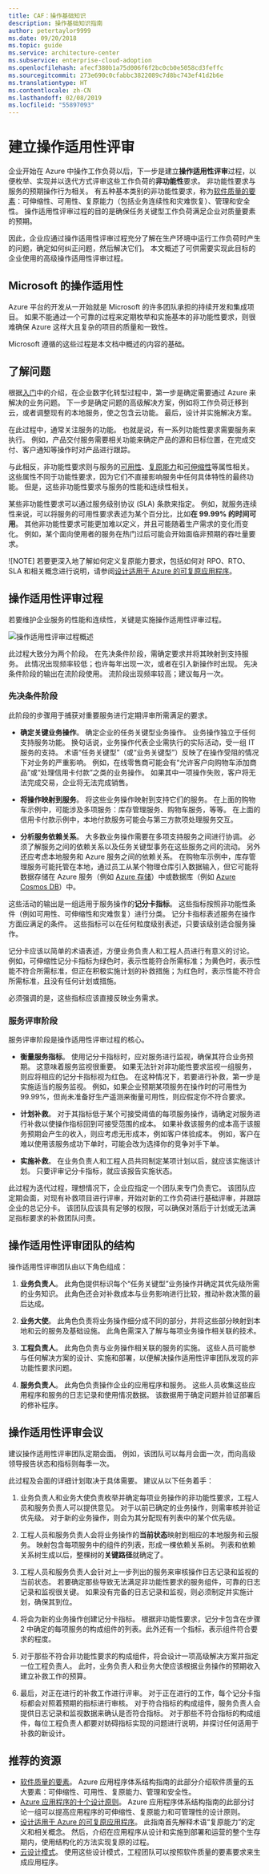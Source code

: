 ```yaml
---
title: CAF：操作基础知识
description: 操作基础知识指南
author: petertaylor9999
ms.date: 09/20/2018
ms.topic: guide
ms.service: architecture-center
ms.subservice: enterprise-cloud-adoption
ms.openlocfilehash: afecf380b1a75d006f6f2bc0cb0e5058cd3feffc
ms.sourcegitcommit: 273e690c0cfabbc3822089c7d8bc743ef41d2b6e
ms.translationtype: HT
ms.contentlocale: zh-CN
ms.lasthandoff: 02/08/2019
ms.locfileid: "55897093"
---
```

# <a name="establishing-an-operational-fitness-review"></a>建立操作适用性评审

企业开始在 Azure 中操作工作负荷以后，下一步是建立**操作适用性评审**过程，以便枚举、实现并以迭代方式评审这些工作负荷的**非功能性**要求。 非功能性要求与服务的预期操作行为相关。 有五种基本类别的非功能性要求，称为[软件质量的要素](../../guide/pillars.md)：可伸缩性、可用性、复原能力（包括业务连续性和灾难恢复）、管理和安全性。 操作适用性评审过程的目的是确保任务关键型工作负荷满足企业对质量要素的预期。

因此，企业应通过操作适用性评审过程充分了解在生产环境中运行工作负荷时产生的问题，确定如何纠正问题，然后解决它们。 本文概述了可供需要实现此目标的企业使用的高级操作适用性评审过程。

## <a name="operational-fitness-at-microsoft"></a>Microsoft 的操作适用性

Azure 平台的开发从一开始就是 Microsoft 的许多团队承担的持续开发和集成项目。 如果不能通过一个可靠的过程来定期枚举和实施基本的非功能性要求，则很难确保 Azure 这样大且复杂的项目的质量和一致性。

Microsoft 遵循的这些过程是本文档中概述的内容的基础。

## <a name="understanding-the-problem"></a>了解问题

根据[入门](../../cloud-adoption/getting-started/overview.md)中的介绍，在企业数字化转型过程中，第一步是确定需要通过 Azure 来解决的业务问题。 下一步是确定问题的高级解决方案，例如将工作负荷迁移到云，或者调整现有的本地服务，使之包含云功能。 最后，设计并实施解决方案。

在此过程中，通常关注服务的功能。 也就是说，有一系列功能性要求需要服务来执行。 例如，产品交付服务需要相关功能来确定产品的源和目标位置，在完成交付、客户通知等操作时对产品进行跟踪。

与此相反，非功能性要求则与服务的[可用性](../../checklist/availability.md)、[复原能力](../../resiliency/index.md)和[可伸缩性](../../checklist/scalability.md)等属性相关。 这些属性不同于功能性要求，因为它们不直接影响服务中任何具体特性的最终功能。 但是，这些非功能性要求与服务的性能和连续性相关。

某些非功能性要求可以通过服务级别协议 (SLA) 条款来指定。 例如，就服务连续性来说，可以将服务的可用性要求表述为某个百分比，比如**在 99.99% 的时间可用**。 其他非功能性要求可能更加难以定义，并且可能随着生产需求的变化而变化。 例如，某个面向使用者的服务在热门过后可能会开始面临非预期的吞吐量要求。

![NOTE] 若要更深入地了解如何定义复原能力要求，包括如何对 RPO、RTO、SLA 和相关概念进行说明，请参阅[设计适用于 Azure 的可复原应用程序](../../resiliency/index.md#define-your-availability-requirements)。

## <a name="operational-fitness-review-process"></a>操作适用性评审过程

若要维护企业服务的性能和连续性，关键是实施操作适用性评审过程。

![操作适用性评审过程概述](_images/ofr-flow.png)

此过程大致分为两个阶段。 在先决条件阶段，需确定要求并将其映射到支持服务。 此情况出现频率较低；也许每年出现一次，或者在引入新操作时出现。 先决条件阶段的输出在流阶段使用。 流阶段出现频率较高；建议每月一次。

### <a name="prerequisites-phase"></a>先决条件阶段

此阶段的步骤用于捕获对重要服务进行定期评审所需满足的要求。

- **确定关键业务操作**。 确定企业的任务关键型业务操作。 业务操作独立于任何支持服务功能。 换句话说，业务操作代表企业需执行的实际活动，受一组 IT 服务的支持。 术语“任务关键型”（或“业务关键型”）反映了在操作受阻的情况下对业务的严重影响。 例如，在线零售商可能会有“允许客户向购物车添加商品”或“处理信用卡付款”之类的业务操作。 如果其中一项操作失败，客户将无法完成交易，企业将无法完成销售。

- **将操作映射到服务**。 将这些业务操作映射到支持它们的服务。 在上面的购物车示例中，可能涉及多项服务：库存管理服务、购物车服务，等等。 在上面的信用卡付款示例中，本地付款服务可能会与第三方款项处理服务交互。

- **分析服务依赖关系**。 大多数业务操作需要在多项支持服务之间进行协调。 必须了解服务之间的依赖关系以及任务关键型事务在这些服务之间的流动。 另外还应考虑本地服务和 Azure 服务之间的依赖关系。 在购物车示例中，库存管理服务可能托管在本地，通过员工从某个物理仓库引入数据输入，但它可能将数据存储在 Azure 服务（例如 [Azure 存储](/azure/storage/common/storage-introduction)）中或数据库（例如 [Azure Cosmos DB](/azure/cosmos-db/introduction)）中。

这些活动的输出是一组适用于服务操作的**记分卡指标**。 这些指标按照非功能性条件（例如可用性、可伸缩性和灾难恢复）进行分类。 记分卡指标表述服务在操作方面应满足的条件。 这些指标可以在任何粒度级别表述，只要该级别适合服务操作。

记分卡应该以简单的术语表述，方便业务负责人和工程人员进行有意义的讨论。 例如，可伸缩性记分卡指标为绿色时，表示性能符合所需标准；为黄色时，表示性能不符合所需标准，但正在积极实施计划的补救措施；为红色时，表示性能不符合所需标准，且没有任何计划或措施。

必须强调的是，这些指标应该直接反映业务需求。

### <a name="service-review-phase"></a>服务评审阶段

服务评审阶段是操作适用性评审过程的核心。

- **衡量服务指标**。 使用记分卡指标时，应对服务进行监视，确保其符合业务预期。 这意味着服务监视很重要。 如果无法针对非功能性要求监视一组服务，则应将相应的记分卡指标视为红色。 在这种情况下，若要进行补救，第一步是实施适当的服务监视。 例如，如果企业预期某项服务在操作时的可用性为 99.99%，但尚未准备好生产遥测来衡量可用性，则应假定你不符合要求。

- **计划补救**。 对于其指标低于某个可接受阈值的每项服务操作，请确定对服务进行补救以使操作指标回到可接受范围的成本。 如果补救该服务的成本高于该服务预期会产生的收入，则应考虑无形成本，例如客户体验成本。 例如，客户在难以使用该服务成功下单时，可能会改为选择你的竞争对手下单。

- **实施补救**。 在业务负责人和工程人员共同制定某项计划以后，就应该实施该计划。 只要评审记分卡指标，就应该报告实施状态。

此过程为迭代过程，理想情况下，企业应指定一个团队来专门负责它。 该团队应定期会面，对现有补救项目进行评审，开始对新的工作负荷进行基础评审，并跟踪企业的总记分卡。 该团队应该具有足够的权限，可以确保对落后于计划或无法满足指标要求的补救团队问责。

## <a name="structure-of-the-operational-fitness-review-team"></a>操作适用性评审团队的结构

操作适用性评审团队由以下角色组成：

1. **业务负责人**。 此角色提供标识每个“任务关键型”业务操作并确定其优先级所需的业务知识。 此角色还会对补救成本与业务影响进行比较，推动补救决策的最后达成。

2. **业务大使**。 此角色负责将业务操作细分成不同的部分，并将这些部分映射到本地和云的服务及基础设施。 此角色需深入了解与每项业务操作相关联的技术。

3. **工程负责人**。 此角色负责与业务操作相关联的服务的实施。 这些人员可能参与任何解决方案的设计、实施和部署，以便解决操作适用性评审团队发现的非功能性要求问题。

4. **服务负责人**。 此角色负责操作企业的应用程序和服务。 这些人员收集这些应用程序和服务的日志记录和使用情况数据。 该数据用于确定问题并验证部署后的修补程序。

## <a name="operational-fitness-review-meeting"></a>操作适用性评审会议

建议操作适用性评审团队定期会面。 例如，该团队可以每月会面一次，而向高级领导报告状态和指标则每季一次。

此过程及会面的详细计划取决于具体需要。 建议从以下任务着手：

1. 业务负责人和业务大使负责枚举并确定每项业务操作的非功能性要求，工程人员和服务负责人可以提供意见。 对于以前已确定的业务操作，则需审核并验证优先级。 对于新的业务操作，则会为其分配现有列表中的某个优先级。

2. 工程人员和服务负责人会将业务操作的**当前状态**映射到相应的本地服务和云服务。 映射包含每项服务中的组件的列表，形成一棵依赖关系树。 列表和依赖关系树生成以后，整棵树的**关键路径**就确定了。

3. 工程人员和服务负责人会针对上一步列出的服务来审核操作日志记录和监视的当前状态。 若要确定那些导致无法满足非功能性要求的服务组件，可靠的日志记录和监视很关键。 如果没有完备的日志记录和监视，则必须制定并实施计划，确保其到位。

4. 将会为新的业务操作创建记分卡指标。 根据非功能性要求，记分卡包含在步骤 2 中确定的每项服务的构成组件的列表。此外还有一个指标，表示组件符合要求的程度。

5. 对于那些不符合非功能性要求的构成组件，将会设计一项高级解决方案并指定一位工程负责人。 此时，业务负责人和业务大使应该根据业务操作的预期收入建立补救工作的预算。

6. 最后，对正在进行的补救工作进行评审。 对于正在进行的工作，每个记分卡指标都会对照着预期的指标进行审核。 对于符合指标的构成组件，服务负责人会提供日志记录和监视数据来确认是否符合指标。 对于那些不符合指标的构成组件，每位工程负责人都要对妨碍指标实现的问题进行说明，并探讨任何适用于补救的新设计。

## <a name="recommended-resources"></a>推荐的资源

- [软件质量的要素](../../guide/pillars.md)。
    Azure 应用程序体系结构指南的此部分介绍软件质量的五大要素：可伸缩性、可用性、复原能力、管理和安全性。
- [Azure 应用程序的十个设计原则](../../guide/design-principles/index.md)。
    Azure 应用程序体系结构指南的此部分讨论一组可以提高应用程序的可伸缩性、复原能力和可管理性的设计原则。
- [设计适用于 Azure 的可复原应用程序](../../resiliency/index.md)。
    此指南首先解释术语“复原能力”的定义和相关概念。 然后，介绍在应用程序从设计和实施到部署和运营的整个生存期内，使用结构化的方法实现复原的过程。
- [云设计模式](../../patterns/index.md)。
    使用这些设计模式，工程团队可以按照软件质量的要素要求来生成应用程序。
